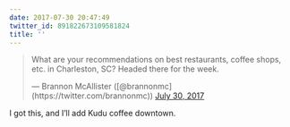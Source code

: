 ```yaml
---
date: 2017-07-30 20:47:49
twitter_id: 891822673109581824
title: ''
---
```


<blockquote class="twitter-tweet"><p lang="en" dir="ltr">What are your recommendations on best restaurants, coffee shops, etc. in Charleston, SC? Headed there for the week.</p>&mdash; Brannon McAllister ([@brannonmc](https://twitter.com/brannonmc)) <a href="https://twitter.com/brannonmc/status/891783495743352833?ref_src=twsrc%5Etfw">July 30, 2017</a></blockquote>
<script async src="https://platform.twitter.com/widgets.js" charset="utf-8"></script>

I got this, and I’ll add Kudu coffee downtown. 

